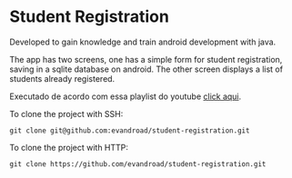 # Student Registration

Developed to gain knowledge and train android development with java.

The app has two screens, one has a simple form for student registration, saving in a sqlite database on android. The other screen displays a list of students already registered.

Executado de acordo com essa playlist do youtube [click aqui](https://www.youtube.com/watch?v=2xGwbstHwrA&list=PLW3TB55ahKKM8gu6LzgMPz55TOqcY62dJ&index=2&ab_channel=IvanPaulinoPereira).

To clone the project with SSH:

```
git clone git@github.com:evandroad/student-registration.git
```

To clone the project with HTTP:

```
git clone https://github.com/evandroad/student-registration.git
```
